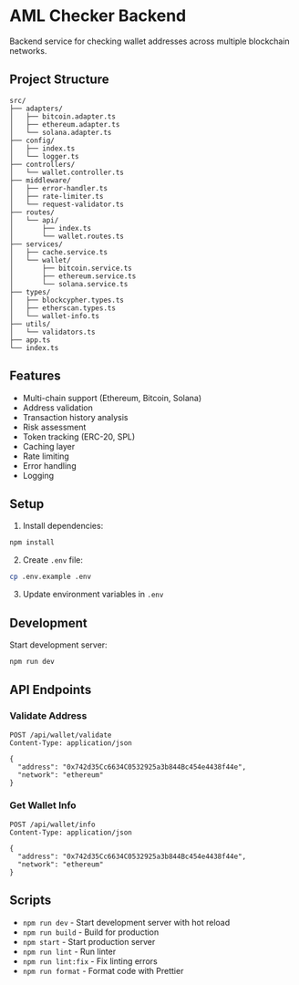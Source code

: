 # AML Checker Backend

Backend service for checking wallet addresses across multiple blockchain networks.

## Project Structure

```
src/
├── adapters/
│   ├── bitcoin.adapter.ts
│   ├── ethereum.adapter.ts
│   └── solana.adapter.ts
├── config/
│   ├── index.ts
│   └── logger.ts
├── controllers/
│   └── wallet.controller.ts
├── middleware/
│   ├── error-handler.ts
│   ├── rate-limiter.ts
│   └── request-validator.ts
├── routes/
│   └── api/
│       ├── index.ts
│       └── wallet.routes.ts
├── services/
│   ├── cache.service.ts
│   └── wallet/
│       ├── bitcoin.service.ts
│       ├── ethereum.service.ts
│       └── solana.service.ts
├── types/
│   ├── blockcypher.types.ts
│   ├── etherscan.types.ts
│   └── wallet-info.ts
├── utils/
│   └── validators.ts
├── app.ts
└── index.ts
```

## Features

- Multi-chain support (Ethereum, Bitcoin, Solana)
- Address validation
- Transaction history analysis
- Risk assessment
- Token tracking (ERC-20, SPL)
- Caching layer
- Rate limiting
- Error handling
- Logging

## Setup

1. Install dependencies:

```bash
npm install
```

2. Create `.env` file:

```bash
cp .env.example .env
```

3. Update environment variables in `.env`

## Development

Start development server:

```bash
npm run dev
```

## API Endpoints

### Validate Address

```http
POST /api/wallet/validate
Content-Type: application/json

{
  "address": "0x742d35Cc6634C0532925a3b844Bc454e4438f44e",
  "network": "ethereum"
}
```

### Get Wallet Info

```http
POST /api/wallet/info
Content-Type: application/json

{
  "address": "0x742d35Cc6634C0532925a3b844Bc454e4438f44e",
  "network": "ethereum"
}
```

## Scripts

- `npm run dev` - Start development server with hot reload
- `npm run build` - Build for production
- `npm start` - Start production server
- `npm run lint` - Run linter
- `npm run lint:fix` - Fix linting errors
- `npm run format` - Format code with Prettier
